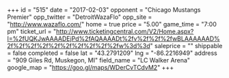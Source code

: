 +++
id = "515"
date = "2017-02-03"
opponent = "Chicago Mustangs Premier"
opp_twitter = "DetroitWazaFlo"
opp_site = "http://www.wazaflo.com/"
home = true
price = "5.00"
game_time = "7:00 pm"
ticket_url = "http://www.ticketingcentral.com/V2/Home.aspx?I=%2fUQKJwAAAADEjPd%2fAQAAAADt%2fv%2f%2f%2fwBLAAAAAAD%2f%2f%2f%2f%2f%2f%2f%2f%2f%2fw%3d%3d"
saleprice = ""
shippable = false
completed = false
lat = "43.2791209"
lng = "-86.2216949"
address = "909 Giles Rd, Muskegon, MI"
field_name = "LC Walker Arena"
google_map = "https://goo.gl/maps/WDerCvTCdvM2"
+++
